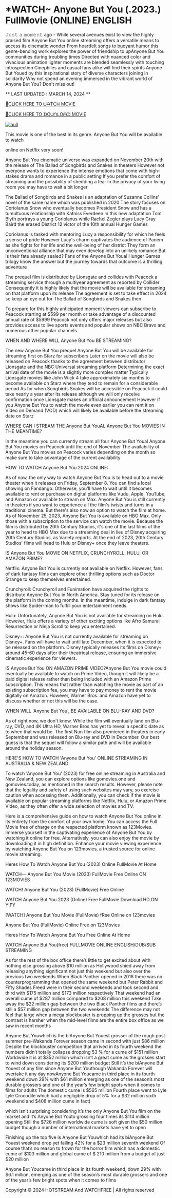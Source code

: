 <h1>*WATCH~ Anyone But You (.2023.) FullMovie (ONLINE) ENGLISH</h1>

𝙹𝚞𝚜𝚝 𝚊 𝚖𝚘𝚖𝚎𝚗𝚝 ago - While several avenues exist to view the highly praised film Anyone But You online streaming offers a versatile means to access its cinematic wonder From heartfelt songs to buoyant humor this genre-bending work explores the power of friendship to upAnyone But You communities during troubling times Directed with nuanced color and vivacious animation lighter moments are blended seamlessly with touching introspection Cinephiles and casual fans alike will find their spirits Anyone But Youed by this inspirational story of diverse characters joining in solidarity Why not spend an evening immersed in the vibrant world of Anyone But You? Don't miss out!
<p dir="auto">** LAST UPDATED : MARCH 14, 2024 **</p>
<p dir="auto"><a href="https://peacockmovie.site/movie/1072790/anyone-but-you" rel="nofollow">🔴CLICK HERE TO ᗯᗩTᑕᕼ MOVIE</a></p>
<p dir="auto"><a href="https://peacockmovie.site/movie/1072790/anyone-but-you" rel="nofollow">🔴CLICK HERE TO ᗪOᗯᑎᒪOᗩᗪ MOVIE</a></p>
<p dir="auto"><a href="https://peacockmovie.site/movie/1072790/anyone-but-you" rel="nofollow"><img src="https://camo.githubusercontent.com/917e6ed5c302499242165dcc02bdbce85c075fd21b35918eb9c0b771855261b8/68747470733a2f2f7374617469632e7769787374617469632e636f6d2f6d656469612f6232343966395f61646163386637306662336634356238383639313639366337376465313866337e6d76322e676966" alt="null" style="max-width: 100%;"></a></p>
<p dir="auto">This movie is one of the best in its genre. Anyone But You will be available to watch</p>
<p dir="auto">online on Netflix very soon!</p>
<p dir="auto">Anyone But You cinematic universe was expanded on November 20th with the release of The Ballad of Songbirds and Snakes in theaters However not everyone wants to experience the intense emotions that come with high-stakes drama and romance in a public setting If you prefer the comfort of streaming and the possibility of shedding a tear in the privacy of your living room you may have to wait a bit longer</p>
<p dir="auto">The Ballad of Songbirds and Snakes is an adaptation of Suzanne Collins' novel of the same name which was published in 2020 The story focuses on Coriolanus Snow who eventually becomes President Snow and has a tumultuous relationship with Katniss Everdeen In this new adaptation Tom Blyth portrays a young Coriolanus while Rachel Zegler plays Lucy Gray Baird the erased District 12 victor of the 10th annual Hunger Games</p>
<p dir="auto">Coriolanus is tasked with mentoring Lucy a responsibility for which he feels a sense of pride However Lucy's charm captivates the audience of Panem as she fights for her life and the well-being of her district They form an unconventional alliance that may even develop into an unlikely romance But is their fate already sealed? Fans of the Anyone But Youal Hunger Games trilogy know the answer but the journey towards that outcome is a thrilling adventure</p>
<p dir="auto">The prequel film is distributed by Lionsgate and collides with Peacock a streaming service through a multiyear agreement as reported by Collider Consequently it is highly likely that the movie will be available for streaming on that platform upon its release The agreement is set to take effect in 2024 so keep an eye out for The Ballad of Songbirds and Snakes then</p>
<p dir="auto">To prepare for this highly anticipated moment viewers can subscribe to Peacock starting at $599 per month or take advantage of a discounted annual rate of $5999 Peacock not only offers major releases but also provides access to live sports events and popular shows on NBC Bravo and numerous other popular channels</p>
<p dir="auto">WHEN AND WHERE WILL Anyone But You BE STREAMING?</p>
<p dir="auto">The new Anyone But You prequel Anyone But You will be available for streaming first on Starz for subscribers Later on the movie will also be released on Peacock thanks to the agreement between distributor Lionsgate and the NBC Universal streaming platform Determining the exact arrival date of the movie is a slightly more complex matter Typically Lionsgate movies like John Wick 4 take approximately six months to become available on Starz where they tend to remain for a considerable period As for when Songbirds Snakes will be accessible on Peacock it could take nearly a year after its release although we will only receive confirmation once Lionsgate makes an official announcement However if you Anyone But You to watch the movie even earlier you can rent it on Video on Demand (VOD) which will likely be available before the streaming date on Starz</p>
<p dir="auto">WHERE CAN I STREAM THE Anyone But YouAL Anyone But You MOVIES IN THE MEANTIME?</p>
<p dir="auto">In the meantime you can currently stream all four Anyone But Youal Anyone But You movies on Peacock until the end of November The availability of Anyone But You movies on Peacock varies depending on the month so make sure to take advantage of the current availability</p>
<p dir="auto">HOW TO WATCH Anyone But You 2024 ONLINE:</p>
<p dir="auto">As of now, the only way to watch Anyone But You is to head out to a movie theater when it releases on Friday, September 8. You can find a local showing on Fandango. Otherwise, you'll have to wait until it becomes available to rent or purchase on digital platforms like Vudu, Apple, YouTube, and Amazon or available to stream on Max. Anyone But You is still currently in theaters if you want to experience all the film's twists and turns in a traditional cinema. But there's also now an option to watch the film at home. As of November 25, 2023, Anyone But You is available on HBO Max. Only those with a subscription to the service can watch the movie. Because the film is distributed by 20th Century Studios, it's one of the last films of the year to head to HBO Max due to a streaming deal in lieu of Disney acquiring 20th Century Studios, as Variety reports. At the end of 2023, 20th Century Studios' films will head to Hulu or Disney+ once they leave theaters.</p>
<p dir="auto">IS Anyone But You MOVIE ON NETFLIX, CRUNCHYROLL, HULU, OR AMAZON PRIME?</p>
<p dir="auto">Netflix: Anyone But You is currently not available on Netflix. However, fans of dark fantasy films can explore other thrilling options such as Doctor Strange to keep themselves entertained.</p>
<p dir="auto">Crunchyroll: Crunchyroll and Funimation have acquired the rights to distribute Anyone But You in North America. Stay tuned for its release on the platform in the coming months. In the meantime, indulge in dark fantasy shows like Spider-man to fulfill your entertainment needs.</p>
<p dir="auto">Hulu: Unfortunately, Anyone But You is not available for streaming on Hulu. However, Hulu offers a variety of other exciting options like Afro Samurai Resurrection or Ninja Scroll to keep you entertained.</p>
<p dir="auto">Disney+: Anyone But You is not currently available for streaming on Disney+. Fans will have to wait until late December, when it is expected to be released on the platform. Disney typically releases its films on Disney+ around 45-60 days after their theatrical release, ensuring an immersive cinematic experience for viewers.</p>
<p dir="auto">IS Anyone But You ON AMAZON PRIME VIDEO?Anyone But You movie could eventually be available to watch on Prime Video, though it will likely be a paid digital release rather than being included with an Amazon Prime subscription. This means that rather than watching the movie as part of an existing subscription fee, you may have to pay money to rent the movie digitally on Amazon. However, Warner Bros. and Amazon have yet to discuss whether or not this will be the case.</p>
<p dir="auto">WHEN WILL 'Anyone But You', BE AVAILABLE ON BLU-RAY AND DVD?</p>
<p dir="auto">As of right now, we don't know. While the film will eventually land on Blu-ray, DVD, and 4K Ultra HD, Warner Bros has yet to reveal a specific date as to when that would be. The first Nun film also premiered in theaters in early September and was released on Blu-ray and DVD in December. Our best guess is that the sequel will follow a similar path and will be available around the holiday season.</p>
<p dir="auto">HERE'S HOW TO WATCH 'Anyone But You' ONLINE STREAMING IN AUSTRALIA &amp; NEW ZEALAND</p>
<p dir="auto">To watch 'Anyone But You' (2023) for free online streaming in Australia and New Zealand, you can explore options like gomovies.one and gomovies.today, as mentioned in the search results. However, please note that the legality and safety of using such websites may vary, so exercise caution when accessing them. Additionally, you can check if the movie is available on popular streaming platforms like Netflix, Hulu, or Amazon Prime Video, as they often offer a wide selection of movies and TV.</p>
<p dir="auto">Here is a comprehensive guide on how to watch Anyone But You online in its entirety from the comfort of your own home. You can access the Full Movie free of charge on the respected platform known as 123Movies. Immerse yourself in the captivating experience of Anyone But You by watching it online for free. Alternatively, you can also enjoy the movie by downloading it in high definition. Enhance your movie viewing experience by watching Anyone But You on 123movies, a trusted source for online movie streaming.</p>
<p dir="auto">Heres How To Watch Anyone But You (2023) Online FullMovie At Home</p>
<p dir="auto">WATCH— Anyone But You Movie (2023) FullMovie Free Online ON 123MOVIES</p>
<p dir="auto">WATCH! Anyone But You (2023) (FullMovie) Free Online</p>
<p dir="auto">WATCH Anyone But You 2023 (Online) Free FullMovie Download HD ON YIFY</p>
<p dir="auto">[WATCH] Anyone But You Movie (FullMovie) fRee Online on 123movies</p>
<p dir="auto">Anyone But You (FullMovie) Online Free on 123Movies</p>
<p dir="auto">Heres How To Watch Anyone But You Free Online At Home</p>
<p dir="auto">WATCH Anyone But You(free) FULLMOVIE ONLINE ENGLISH/DUB/SUB STREAMING</p>
<p dir="auto">As for the rest of the box office there’s little to get excited about with nothing else grossing above $10 million as Hollywood shied away from releasing anything significant not just this weekend but also over the previous two weekends When Black Panther opened in 2018 there was no counterprogramming that opened the same weekend but Peter Rabbit and Fifty Shades Freed were in their second weekends and took second and third with $175 million and $173 million respectively That weekend had an overall cume of $287 million compared to $208 million this weekend Take away the $22 million gap between the two Black Panther films and there’s still a $57 million gap between the two weekends The difference may not feel that large when a mega blockbuster is propping up the grosses but the contrast is harsher when the mid-level films are the entire box office as we saw in recent months</p>
<p dir="auto">Anyone But Youwhich is the biAnyone But Youest grosser of the rough post-summer pre-Wakanda Forever season came in second with just $86 million Despite the blockbuster competition that arrived in its fourth weekend the numbers didn’t totally collapse dropping 53 % for a cume of $151 million Worldwide it is at $352 million which isn’t a great cume as the grosses start to wind down considering its $200 million budget Still it’s the biAnyone But Youest of any film since Anyone But Youthough Wakanda Forever will overtake it any day nowAnyone But Youcame in third place in its fourth weekend down 29% with $61 million emerging as one of the season’s most durable grossers and one of the year’s few bright spots when it comes to films for adults The domestic cume is $565 million Fourth place went to Lyle Lyle Crocodile which had a negligible drop of 5% for a $32 million sixth weekend and $408 million cume in fact)</p>
<p dir="auto">which isn’t surprising considering it’s the only Anyone But You film on the market and it’s Anyone But Youto grossing four times its $114 million opening Still the $726 million worldwide cume is soft given the $50 million budget though a number of international markets have yet to open</p>
<p dir="auto">Finishing up the top five is Anyone But Youwhich had its biAnyone But Youest weekend drop yet falling 42% for a $23 million seventh weekend Of course that’s no reason to frown for the horror film which has a domestic cume of $103 million and global cume of $ 210 million from a budget of just $20 million</p>
<p dir="auto">Anyone But Youcame in third place in its fourth weekend, down 29% with $6.1 million, emerging as one of the season’s most durable grossers and one of the year’s few bright spots when it comes to films</p>
<p dir="auto">Copyright © 2024 HOTSTREAM And WATCHFREE | All rights reserved</p>
</article>
